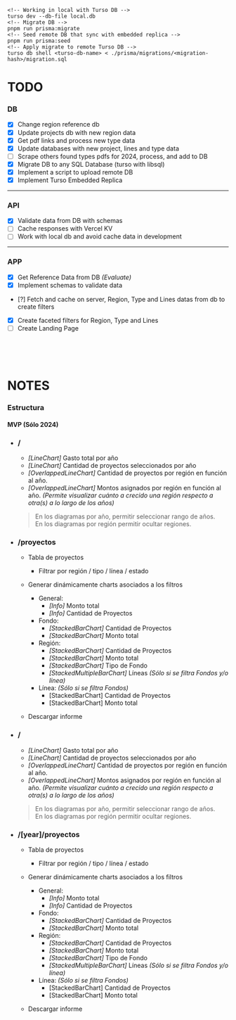 ```
<!-- Working in local with Turso DB -->
turso dev --db-file local.db
<!-- Migrate DB -->
pnpm run prisma:migrate
<!-- Seed remote DB that sync with embedded replica -->
pnpm run prisma:seed
<!-- Apply migrate to remote Turso DB -->
turso db shell <turso-db-name> < ./prisma/migrations/<migration-hash>/migration.sql
```

# TODO

### DB
- [x] Change region reference db
- [x] Update projects db with new region data
- [x] Get pdf links and process new type data
- [x] Update databases with new project, lines and type data
- [ ] Scrape others found types pdfs for 2024, process, and add to DB
- [x] Migrate DB to any SQL Database (turso with libsql)
- [x] Implement a script to upload remote DB
- [x] Implement Turso Embedded Replica 
---

### API
- [x] Validate data from DB with schemas
- [ ] Cache responses with Vercel KV
- [ ] Work with local db and avoid cache data in development
--- 

### APP
- [x] Get Reference Data from DB *(Evaluate)*
- [x] Implement schemas to validate data
- [?] Fetch and cache on server, Region, Type and Lines datas from db to create filters 
- [x] Create faceted filters for Region, Type and Lines
- [ ] Create Landing Page

<br>
<br>
<br>

# NOTES 

### Estructura

#### MVP (Sólo 2024)

- ### **/**
  - *[LineChart]* Gasto total por año
  - *[LineChart]* Cantidad de proyectos seleccionados por año
  - *[OverlappedLineChart]* Cantidad de proyectos por región en función al año.
  - *[OverlappedLineChart]* Montos asignados por región en función al año. *(Permite visualizar cuánto a crecido una región respecto a otra(s) a lo largo de los años)*

  > En los diagramas por año, permitir seleccionar rango de años. <br>
  > En los diagramas por región permitir ocultar regiones.

- ### **/proyectos**
  - Tabla de proyectos
    - Filtrar por región / tipo / línea / estado

  - Generar dinámicamente charts asociados a los filtros
    - General:
      - *[Info]* Monto total
      - *[Info]* Cantidad de Proyectos
    - Fondo:
      - *[StackedBarChart]* Cantidad de Proyectos
      - *[StackedBarChart]* Monto total
    - Región:
      - *[StackedBarChart]* Cantidad de Proyectos
      - *[StackedBarChart]* Monto total
      - *[StackedBarChart]* Tipo de Fondo
      - *[StackedMultipleBarChart]* Líneas *(Sólo si se filtra Fondos y/o línea)*
    - Línea: *(Sólo si se filtra Fondos)*
      - [StackedBarChart] Cantidad de Proyectos
      - [StackedBarChart] Monto total

  - Descargar informe

- ### **/**
  - *[LineChart]* Gasto total por año
  - *[LineChart]* Cantidad de proyectos seleccionados por año
  - *[OverlappedLineChart]* Cantidad de proyectos por región en función al año.
  - *[OverlappedLineChart]* Montos asignados por región en función al año. *(Permite visualizar cuánto a crecido una región respecto a otra(s) a lo largo de los años)*

  > En los diagramas por año, permitir seleccionar rango de años. <br>
  > En los diagramas por región permitir ocultar regiones.

- ### **/[year]/proyectos**
  - Tabla de proyectos
    - Filtrar por región / tipo / línea / estado

  - Generar dinámicamente charts asociados a los filtros
    - General:
      - *[Info]* Monto total
      - *[Info]* Cantidad de Proyectos
    - Fondo:
      - *[StackedBarChart]* Cantidad de Proyectos
      - *[StackedBarChart]* Monto total
    - Región:
      - *[StackedBarChart]* Cantidad de Proyectos
      - *[StackedBarChart]* Monto total
      - *[StackedBarChart]* Tipo de Fondo
      - *[StackedMultipleBarChart]* Líneas *(Sólo si se filtra Fondos y/o línea)*
    - Línea: *(Sólo si se filtra Fondos)*
      - [StackedBarChart] Cantidad de Proyectos
      - [StackedBarChart] Monto total

  - Descargar informe